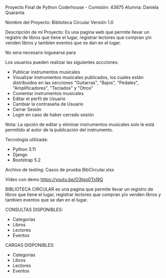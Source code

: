 Proyecto Final de Python
Coderhouse - Comisión: 43875
Alumna: Daniela Quaranta

Nombre del Proyecto: Biblioteca Circular 
Versión 1.0

Descripción de mi Proyecto:
Es una pagina web que permite llevar un registro de libros que tiene el lugar, registrar lectores que compran y/o venden libros y tambien eventos que se dan en el lugar.

No sera necesario loguearse para 

Los usuarios pueden realizar las siguientes accciones:
- Publicar instrumentos musicales
- Visualizar instrumentos musicales publicados, los cuales están distribuidos en las secciones "Guitarras", "Bajos", "Pedales", "Amplificadores", "Teclados" y "Otros"
- Comentar instrumentos musicales
- Editar el perfil de Usuario
- Cambiar la contraseña de Usuario
- Cerrar Sesión
- Login en caso de haber cerrado sesión

Nota: La opción de editar y eliminar instrumentos musicales solo le está permitido al autor de la publicación del instrumento.

Tecnología utilizada:
- Python 3.11
- Django
- Bootstrap 5.2

Archivo de testing:
Casos de prueba BibCircular.xlsx

Video con demo
https://youtu.be/O3tgo0Txl9Q











BIBLIOTECA CIRCULAR es una pagina que permite llevar un registro de libros que tiene el lugar, registrar lectores que compran y/o venden libros y tambien eventos que se dan en el lugar.

CONSULTAS DISPONIBLES:
* Categorias
* Libros
* Lectores
* Eventos

CARGAS DISPONIBLES:
* Categorias
* Libros
* Lectores
* Eventos